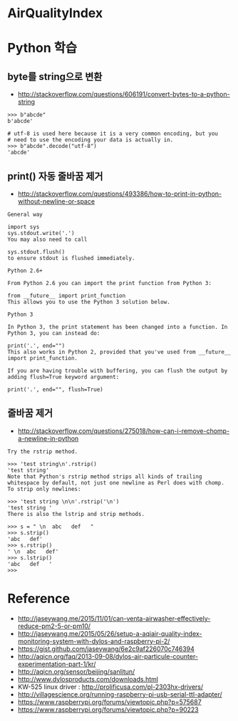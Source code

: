 # AirQualityIndex



Python 학습
===========

byte를 string으로 변환
-----------------------
* http://stackoverflow.com/questions/606191/convert-bytes-to-a-python-string
```
>>> b"abcde"
b'abcde'

# utf-8 is used here because it is a very common encoding, but you
# need to use the encoding your data is actually in.
>>> b"abcde".decode("utf-8")
'abcde'
```

print() 자동 줄바꿈 제거
------------------------
* http://stackoverflow.com/questions/493386/how-to-print-in-python-without-newline-or-space
```
General way

import sys
sys.stdout.write('.')
You may also need to call

sys.stdout.flush()
to ensure stdout is flushed immediately.

Python 2.6+

From Python 2.6 you can import the print function from Python 3:

from __future__ import print_function
This allows you to use the Python 3 solution below.

Python 3

In Python 3, the print statement has been changed into a function. In Python 3, you can instead do:

print('.', end="")
This also works in Python 2, provided that you've used from __future__ import print_function.

If you are having trouble with buffering, you can flush the output by adding flush=True keyword argument:

print('.', end="", flush=True)
```


줄바꿈 제거
-----------
* http://stackoverflow.com/questions/275018/how-can-i-remove-chomp-a-newline-in-python
```
Try the rstrip method.

>>> 'test string\n'.rstrip()
'test string'
Note that Python's rstrip method strips all kinds of trailing whitespace by default, not just one newline as Perl does with chomp. To strip only newlines:

>>> 'test string \n\n'.rstrip('\n')
'test string '
There is also the lstrip and strip methods.

>>> s = " \n  abc   def   "
>>> s.strip()
'abc   def'
>>> s.rstrip()
' \n  abc   def'
>>> s.lstrip()
'abc   def   '
>>>
```



Reference
=======

* http://jaseywang.me/2015/11/01/can-venta-airwasher-effectively-reduce-pm2-5-or-pm10/
* http://jaseywang.me/2015/05/26/setup-a-aqiair-quality-index-monitoring-system-with-dylos-and-raspberry-pi-2/
* https://gist.github.com/jaseywang/6e2c9af226070c746394
* http://aqicn.org/faq/2013-09-08/dylos-air-particule-counter-experimentation-part-1/kr/
* http://aqicn.org/sensor/beijing/sanlitun/
* http://www.dylosproducts.com/downloads.html
* KW-525 linux driver : http://prolificusa.com/pl-2303hx-drivers/ 
* http://villagescience.org/running-raspberry-pi-usb-serial-ttl-adapter/
* https://www.raspberrypi.org/forums/viewtopic.php?p=575687
* https://www.raspberrypi.org/forums/viewtopic.php?p=90223